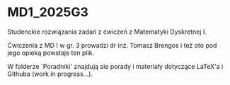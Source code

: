 # MD1_2025G3
Studenckie rozwiązania zadań z ćwiczeń z Matematyki Dyskretnej I. 


Ćwiczenia z MD I w gr. 3 prowadzi dr inż. Tomasz Brengos i też oto pod jego opieką powstaje ten plik. 


W folderze `Poradniki' znajdują sie porady i materiały dotyczące LaTeX'a i Githuba (work in progress...).